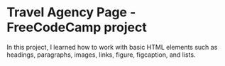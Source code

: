 # Travel Agency Page - FreeCodeCamp project
In this project, I learned how to work with basic HTML elements such as headings, paragraphs, images, links, figure, figcaption, and lists.